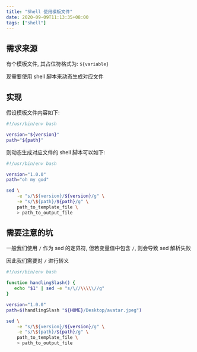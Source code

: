 ```yaml
---
title: "Shell 使用模板文件"
date: 2020-09-09T11:13:35+08:00
tags: ["shell"]
---
```


## 需求来源

有个模板文件, 其占位符格式为: `${variable}`

现需要使用 shell 脚本来动态生成对应文件

## 实现

假设模板文件内容如下:

```sh
#!/usr/bin/env bash

version="${version}"
path="${path}"
```

则动态生成对应文件的 shell 脚本可以如下:

```sh
#!/usr/bin/env bash

version="1.0.0"
path="oh my god"

sed \
    -e "s/\${version}/${version}/g" \
    -e "s/\${path}/${path}/g" \
    path_to_template_file \
    > path_to_output_file
```

## 需要注意的坑

一般我们使用 `/` 作为 sed 的定界符, 但若变量值中包含 `/`, 则会导致 sed 解析失败

因此我们需要对 `/` 进行转义

```sh
#!/usr/bin/env bash

function handlingSlash() {
   echo "$1" | sed -e "s/\//\\\\\//g"
}

version="1.0.0"
path=$(handlingSlash "${HOME}/Desktop/avatar.jpeg")

sed \
    -e "s/\${version}/${version}/g" \
    -e "s/\${path}/${path}/g" \
    path_to_template_file \
    > path_to_output_file
```
